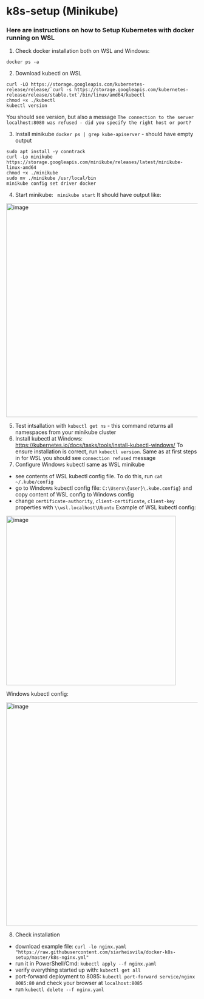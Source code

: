 # k8s-setup (Minikube)
### Here are instructions on how to Setup Kubernetes with docker running on WSL
1. Check docker installation both on WSL and Windows:
```
docker ps -a
```
2. Download kubectl on WSL
```
curl -LO https://storage.googleapis.com/kubernetes-release/release/`curl -s https://storage.googleapis.com/kubernetes-release/release/stable.txt`/bin/linux/amd64/kubectl
chmod +x ./kubectl
kubectl version
```
You should see version, but also a message `The connection to the server localhost:8080 was refused - did you specify the right host or port?`

3. Install minikube
`docker ps | grep kube-apiserver` - should have empty output
```
sudo apt install -y conntrack
curl -Lo minikube https://storage.googleapis.com/minikube/releases/latest/minikube-linux-amd64
chmod +x ./minikube
sudo mv ./minikube /usr/local/bin
minikube config set driver docker
```
4. Start minikube:
` minikube start`
It should have output like:
<img width="563" alt="image" src="https://github.com/SiarheiSvila/docker-k8s-setup/assets/47723898/2bb5cf79-6dba-4a3a-96c5-1b0cbb3f978d">

5. Test intsallation with `kubectl get ns` - this command returns all namespaces from your minikube cluster
6. Install kubectl at Windows:
https://kubernetes.io/docs/tasks/tools/install-kubectl-windows/
To ensure installation is correct, run `kubectl version`. Same as at first steps in for WSL you should see `connection refused` message
7. Configure Windows kubectl same as WSL minikube
- see contents of WSL kubectl config file. To do this, run `cat ~/.kube/config`
- go to Windows kubectl config file: `C:\Users\{user}\.kube.config}` and copy content of WSL config to Windows config
- change `certificate-authority`, `client-certificate`, `client-key` properties with `\\wsl.localhost\Ubuntu`
Example of WSL kubectl config:

<img width="446" alt="image" src="https://github.com/SiarheiSvila/docker-k8s-setup/assets/47723898/5d204e3f-55d2-41da-87a5-74421c8495b8">

Windows kubectl config:

<img width="589" alt="image" src="https://github.com/SiarheiSvila/docker-k8s-setup/assets/47723898/0f428e97-77dd-4cd1-8b02-2093303b0134">

8. Check installation
- download example file: `curl -lo nginx.yaml "https://raw.githubusercontent.com/siarheisvila/docker-k8s-setup/master/k8s-nginx.yml"`
- run it in PowerShell/Cmd: `kubectl apply --f nginx.yaml`
- verify everything started up with: `kubectl get all`
- port-forward deployment to 8085: `kubectl port-forward service/nginx 8085:80` and check your browser at `localhost:8085`
- run `kubectl delete --f nginx.yaml`

